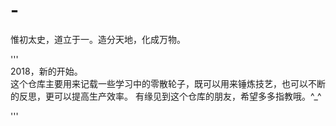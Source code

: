 # -
惟初太史，道立于一。造分天地，化成万物。

'''  
2018，新的开始。  
这个仓库主要用来记载一些学习中的零散轮子，既可以用来锤炼技艺，也可以不断的反思，更可以提高生产效率。
有缘见到这个仓库的朋友，希望多多指教哦。^_^  

'''
